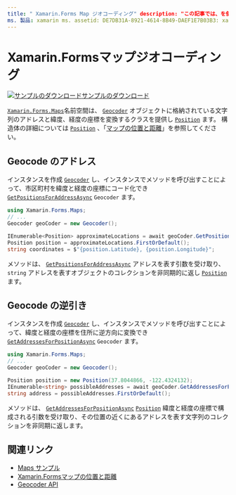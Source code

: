 ```yaml
---
title: " Xamarin.Forms Map ジオコーディング" description: "この記事では、を使用して geocode マップデータと reverse コードマップデータを逆にする方法について説明します Xamarin.Forms 。Geocoder クラスをマップします。 "
ms. 製品: xamarin ms. assetid: DE7DB31A-8921-4614-8B49-DAEF1E7B03B3: xamarin-forms author: davidbritch ms. author: dabritch ms. date: 10/22/2019 no loc: [ Xamarin.Forms , Xamarin.Essentials ]
---
```


# <a name="xamarinforms-map-geocoding"></a>Xamarin.Formsマップジオコーディング

[![サンプルのダウンロード](~/media/shared/download.png)サンプルのダウンロード](https://docs.microsoft.com/samples/xamarin/xamarin-forms-samples/workingwithmaps)

[`Xamarin.Forms.Maps`](xref:Xamarin.Forms.Maps)名前空間は、 [`Geocoder`](xref:Xamarin.Forms.Maps.Geocoder) オブジェクトに格納されている文字列のアドレスと緯度、経度の座標を変換するクラスを提供し [`Position`](xref:Xamarin.Forms.Maps.Position) ます。 構造体の詳細については [`Position`](xref:Xamarin.Forms.Maps.Position) 、「[マップの位置と距離](position-distance.md)」を参照してください。

## <a name="geocode-an-address"></a>Geocode のアドレス

インスタンスを作成 [`Geocoder`](xref:Xamarin.Forms.Maps.Geocoder) し、インスタンスでメソッドを呼び出すことによって、市区町村を緯度と経度の座標にコード化でき [`GetPositionsForAddressAsync`](xref:Xamarin.Forms.Maps.Geocoder.GetPositionsForAddressAsync*) `Geocoder` ます。

```csharp
using Xamarin.Forms.Maps;
// ...
Geocoder geoCoder = new Geocoder();

IEnumerable<Position> approximateLocations = await geoCoder.GetPositionsForAddressAsync("Pacific Ave, San Francisco, California");
Position position = approximateLocations.FirstOrDefault();
string coordinates = $"{position.Latitude}, {position.Longitude}";
```

メソッドは、 [`GetPositionsForAddressAsync`](xref:Xamarin.Forms.Maps.Geocoder.GetPositionsForAddressAsync*) アドレスを表す引数を受け取り、 `string` アドレスを表すオブジェクトのコレクションを非同期的に返し [`Position`](xref:Xamarin.Forms.Maps.Position) ます。

## <a name="reverse-geocode-an-address"></a>Geocode の逆引き

インスタンスを作成 [`Geocoder`](xref:Xamarin.Forms.Maps.Geocoder) し、インスタンスでメソッドを呼び出すことによって、緯度と経度の座標を住所に逆方向に変換でき [`GetAddressesForPositionAsync`](xref:Xamarin.Forms.Maps.Geocoder.GetAddressesForPositionAsync*) `Geocoder` ます。

```csharp
using Xamarin.Forms.Maps;
// ...
Geocoder geoCoder = new Geocoder();

Position position = new Position(37.8044866, -122.4324132);
IEnumerable<string> possibleAddresses = await geoCoder.GetAddressesForPositionAsync(position);
string address = possibleAddresses.FirstOrDefault();
```

メソッドは、 [`GetAddressesForPositionAsync`](xref:Xamarin.Forms.Maps.Geocoder.GetAddressesForPositionAsync*) [`Position`](xref:Xamarin.Forms.Maps.Position) 緯度と経度の座標で構成される引数を受け取り、その位置の近くにあるアドレスを表す文字列のコレクションを非同期に返します。

## <a name="related-links"></a>関連リンク

- [Maps サンプル](https://docs.microsoft.com/samples/xamarin/xamarin-forms-samples/workingwithmaps)
- [Xamarin.Formsマップの位置と距離](position-distance.md)
- [Geocoder API](xref:Xamarin.Forms.Maps.Geocoder)
